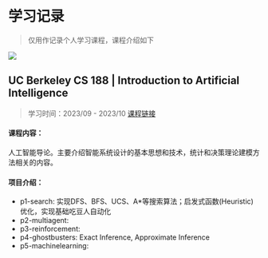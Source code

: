 # 学习记录

> 仅用作记录个人学习课程，课程介绍如下

![](https://p.ipic.vip/yrr3fk.png)

## UC Berkeley **CS 188** | Introduction to Artificial Intelligence

> 学习时间：2023/09 - 2023/10                                                                                                                     [课程链接](https://inst.eecs.berkeley.edu/~cs188/fa18/)

#### 课程内容：

​	人工智能导论。主要介绍智能系统设计的基本思想和技术，统计和决策理论建模方法相关的内容。

#### 项目介绍：

- p1-search: 实现DFS、BFS、UCS、A*等搜索算法；启发式函数(Heuristic)优化，实现基础吃豆人自动化
- p2-multiagent: 
- p3-reinforcement:
- p4-ghostbusters: Exact Inference, Approximate Inference
- p5-machinelearning: 
